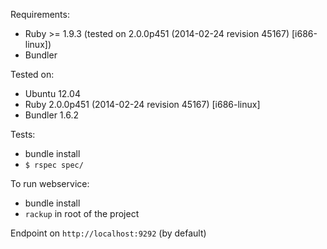Requirements:
- Ruby >= 1.9.3 (tested on 2.0.0p451 (2014-02-24 revision 45167) [i686-linux])
- Bundler

Tested on:
- Ubuntu 12.04
- Ruby 2.0.0p451 (2014-02-24 revision 45167) [i686-linux]
- Bundler 1.6.2


Tests:
- bundle install
- `$ rspec spec/`

To run webservice:
- bundle install
- `rackup` in root of the project

Endpoint on `http://localhost:9292` (by default)
